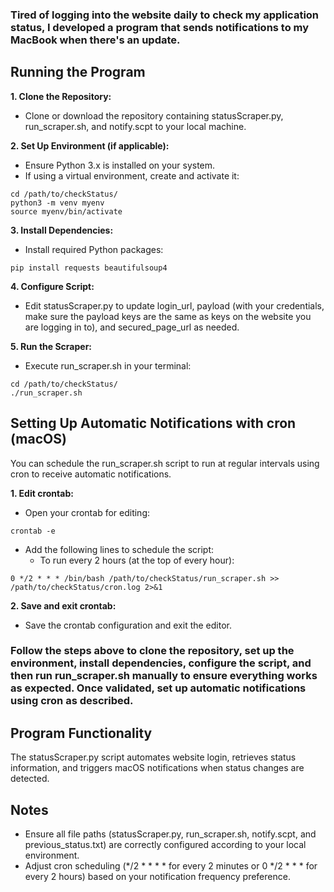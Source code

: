 ### Tired of logging into the website daily to check my application status, I developed a program that sends notifications to my MacBook when there's an update.

## Running the Program
**1. Clone the Repository:**
-  Clone or download the repository containing statusScraper.py, run_scraper.sh, and notify.scpt to your local machine.

**2. Set Up Environment (if applicable):**
- Ensure Python 3.x is installed on your system.
- If using a virtual environment, create and activate it:
```
cd /path/to/checkStatus/
python3 -m venv myenv
source myenv/bin/activate
```
**3. Install Dependencies:**
-  Install required Python packages:
```
pip install requests beautifulsoup4
```
**4. Configure Script:**
  - Edit statusScraper.py to update login_url, payload (with your credentials, make sure the payload keys are the same as keys on the website you are logging in to), and secured_page_url as needed.

**5. Run the Scraper:**
  - Execute run_scraper.sh in your terminal:
```
cd /path/to/checkStatus/
./run_scraper.sh
```

## Setting Up Automatic Notifications with cron (macOS)
You can schedule the run_scraper.sh script to run at regular intervals using cron to receive automatic notifications.

**1. Edit crontab:**
  - Open your crontab for editing:
```
crontab -e
```
  - Add the following lines to schedule the script:
    - To run every 2 hours (at the top of every hour):
```
0 */2 * * * /bin/bash /path/to/checkStatus/run_scraper.sh >> /path/to/checkStatus/cron.log 2>&1
```
**2. Save and exit crontab:**
  - Save the crontab configuration and exit the editor.

### Follow the steps above to clone the repository, set up the environment, install dependencies, configure the script, and then run run_scraper.sh manually to ensure everything works as expected. Once validated, set up automatic notifications using cron as described.

## Program Functionality
The statusScraper.py script automates website login, retrieves status information, and triggers macOS notifications when status changes are detected.

## Notes
- Ensure all file paths (statusScraper.py, run_scraper.sh, notify.scpt, and previous_status.txt) are correctly configured according to your local environment.
- Adjust cron scheduling (*/2 * * * * for every 2 minutes or 0 */2 * * * for every 2 hours) based on your notification frequency preference.

